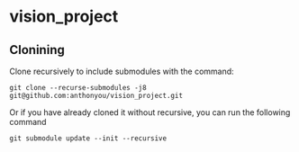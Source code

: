 # vision_project
## Clonining
Clone recursively to include submodules with the command:
```
git clone --recurse-submodules -j8 git@github.com:anthonyou/vision_project.git
```
Or if you have already cloned it without recursive, you can run the following command
```
git submodule update --init --recursive
```